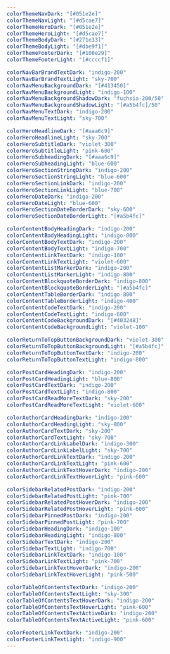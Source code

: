 ```yaml
---
colorThemeNavDark: "[#051e2e]"
colorThemeNavLight: "[#d5cae7]"
colorThemeHeroDark: "[#051e2e]"
colorThemeHeroLight: "[#d5cae7]"
colorThemeBodyDark: "[#271e33]"
colorThemeBodyLight: "[#dbe9f1]"
colorThemeFooterDark: "[#100e29]"
colorThemeFooterLight: "[#ccccf1]"

colorNavBarBrandTextDark: "indigo-200"
colorNavBarBrandTextLight: "sky-700"
colorNavMenuBackgroundDark: "[#413450]"
colorNavMenuBackgroundLight: "indigo-100"
colorNavMenuBackgroundShadowDark: "fuchsia-200/50"
colorNavMenuBackgroundShadowLight: "[#a5b4fc]/50"
colorNavMenuTextDark: "indigo-200"
colorNavMenuTextLight: "sky-700"

colorHeroHeadlineDark: "[#aaa6c9]"
colorHeroHeadlineLight: "sky-700"
colorHeroSubtitleDark: "violet-300"
colorHeroSubtitleLight: "pink-600"
colorHeroSubheadingDark: "[#aaa6c9]"
colorHeroSubheadingLight: "blue-600"
colorHeroSectionStringDark: "indigo-200"
colorHeroSectionStringLight: "blue-600"
colorHeroSectionLinkDark: "indigo-200"
colorHeroSectionLinkLight: "blue-700"
colorHeroDateDark: "indigo-200"
colorHeroDateLight: "blue-600"
colorHeroSectionDateBorderDark: "sky-600"
colorHeroSectionDateBorderLight: "[#a5b4fc]"

colorContentBodyHeadingDark: "indigo-200"
colorContentBodyHeadingLight: "indigo-800"
colorContentBodyTextDark: "indigo-200"
colorContentBodyTextLight: "indigo-700"
colorContentLinkTextDark: "indigo-100"
colorContentLinkTextLight: "violet-600"
colorContentListMarkerDark: "indigo-200"
colorContentListMarkerLight: "indigo-800"
colorContentBlockquoteBorderDark: "indigo-800"
colorContentBlockquoteBorderLight: "[#a5b4fc]"
colorContentTableBorderDark: "indigo-800"
colorContentTableBorderLight: "indigo-400"
colorContentCodeTextDark: "indigo-200"
colorContentCodeTextLight: "indigo-600"
colorContentCodeBackgroundDark: "[#403248]"
colorContentCodeBackgroundLight: "violet-100"

colorReturnToTopButtonBackgroundDark: "violet-300"
colorReturnToTopButtonBackgroundLight: "[#a5b4fc]"
colorReturnToTopButtonTextDark: "indigo-200"
colorReturnToTopButtonTextLight: "indigo-800"

colorPostCardHeadingDark: "indigo-200"
colorPostCardHeadingLight: "blue-800"
colorPostCardTextDark: "indigo-200"
colorPostCardTextLight: "indigo-800"
colorPostCardReadMoreTextDark: "sky-200"
colorPostCardReadMoreTextLight: "violet-600"

colorAuthorCardHeadingDark: "indigo-200"
colorAuthorCardHeadingLight: "sky-800"
colorAuthorCardTextDark: "sky-200"
colorAuthorCardTextLight: "sky-700"
colorAuthorCardLinkLabelDark: "indigo-300"
colorAuthorCardLinkLabelLight: "sky-700"
colorAuthorCardLinkTextDark: "indigo-200"
colorAuthorCardLinkTextLight: "pink-600"
colorAuthorCardLinkTextHoverDark: "indigo-200"
colorAuthorCardLinkTextHoverLight: "pink-600"

colorSidebarRelatedPostDark: "indigo-200"
colorSidebarRelatedPostLight: "pink-700"
colorSidebarRelatedPostHoverDark: "indigo-200"
colorSidebarRelatedPostHoverLight: "pink-600"
colorSidebarPinnedPostDark: "indigo-200"
colorSidebarPinnedPostLight: "pink-700"
colorSidebarHeadingDark: "indigo-100"
colorSidebarHeadingLight: "indigo-800"
colorSidebarTextDark: "indigo-200"
colorSidebarTextLight: "indigo-700"
colorSidebarLinkTextDark: "indigo-100"
colorSidebarLinkTextLight: "pink-700"
colorSidebarLinkTextHoverDark: "indigo-200"
colorSidebarLinkTextHoverLight: "pink-500"

colorTableOfContentsTextDark: "indigo-200"
colorTableOfContentsTextLight: "sky-300"
colorTableOfContentsTextHoverDark: "indigo-200"
colorTableOfContentsTextHoverLight: "pink-600"
colorTableOfContentsTextActiveDark: "indigo-200"
colorTableOfContentsTextActiveLight: "pink-600"

colorFooterLinkTextDark: "indigo-200"
colorFooterLinkTextLight: "indigo-900"
---
```


